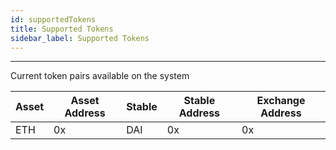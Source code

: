 ```yaml
---
id: supportedTokens
title: Supported Tokens
sidebar_label: Supported Tokens
---
```


---

Current token pairs available on the system


| Asset | Asset Address | Stable | Stable Address | Exchange Address |
| ------ | ----------- | ------- | ----------- | ----- |
| ETH    |  0x | DAI | 0x | 0x | 
